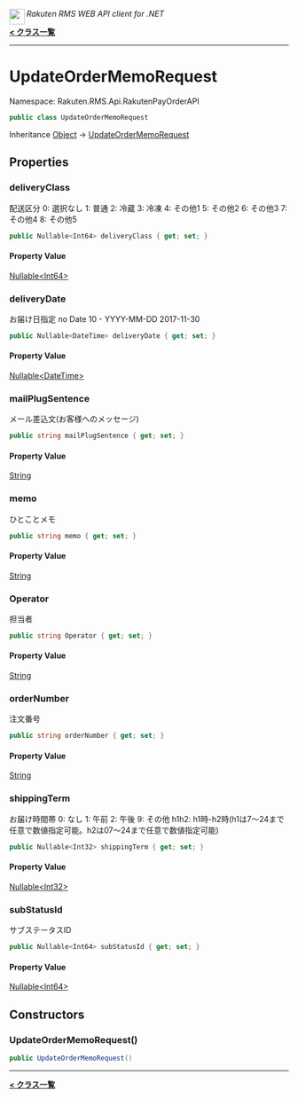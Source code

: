 <img align="left" style="height: 2em;" src="https://webservice.rakuten.co.jp/favicon.ico"><em>Rakuten RMS WEB API client for .NET</em>

[**< クラス一覧**](./)
- - -

# UpdateOrderMemoRequest

Namespace: Rakuten.RMS.Api.RakutenPayOrderAPI

```csharp
public class UpdateOrderMemoRequest
```

Inheritance [Object](https://docs.microsoft.com/en-us/dotnet/api/system.object) → [UpdateOrderMemoRequest](./rakuten.rms.api.rakutenpayorderapi.updateordermemorequest)

## Properties

### <a id="properties-deliveryclass"/>**deliveryClass**

配送区分
 0: 選択なし
 1: 普通
 2: 冷蔵
 3: 冷凍
 4: その他1
 5: その他2
 6: その他3
 7: その他4
 8: その他5

```csharp
public Nullable<Int64> deliveryClass { get; set; }
```

#### Property Value

[Nullable&lt;Int64&gt;](https://docs.microsoft.com/en-us/dotnet/api/system.nullable-1)<br>

### <a id="properties-deliverydate"/>**deliveryDate**

お届け日指定 no Date	10	-	YYYY-MM-DD	2017-11-30

```csharp
public Nullable<DateTime> deliveryDate { get; set; }
```

#### Property Value

[Nullable&lt;DateTime&gt;](https://docs.microsoft.com/en-us/dotnet/api/system.nullable-1)<br>

### <a id="properties-mailplugsentence"/>**mailPlugSentence**

メール差込文(お客様へのメッセージ)

```csharp
public string mailPlugSentence { get; set; }
```

#### Property Value

[String](https://docs.microsoft.com/en-us/dotnet/api/system.string)<br>

### <a id="properties-memo"/>**memo**

ひとことメモ

```csharp
public string memo { get; set; }
```

#### Property Value

[String](https://docs.microsoft.com/en-us/dotnet/api/system.string)<br>

### <a id="properties-operator"/>**Operator**

担当者

```csharp
public string Operator { get; set; }
```

#### Property Value

[String](https://docs.microsoft.com/en-us/dotnet/api/system.string)<br>

### <a id="properties-ordernumber"/>**orderNumber**

注文番号

```csharp
public string orderNumber { get; set; }
```

#### Property Value

[String](https://docs.microsoft.com/en-us/dotnet/api/system.string)<br>

### <a id="properties-shippingterm"/>**shippingTerm**

お届け時間帯
 0: なし
 1: 午前
 2: 午後
 9: その他
 h1h2: h1時-h2時(h1は7～24まで任意で数値指定可能。h2は07～24まで任意で数値指定可能)

```csharp
public Nullable<Int32> shippingTerm { get; set; }
```

#### Property Value

[Nullable&lt;Int32&gt;](https://docs.microsoft.com/en-us/dotnet/api/system.nullable-1)<br>

### <a id="properties-substatusid"/>**subStatusId**

サブステータスID

```csharp
public Nullable<Int64> subStatusId { get; set; }
```

#### Property Value

[Nullable&lt;Int64&gt;](https://docs.microsoft.com/en-us/dotnet/api/system.nullable-1)<br>

## Constructors

### <a id="constructors-.ctor"/>**UpdateOrderMemoRequest()**

```csharp
public UpdateOrderMemoRequest()
```


- - -
[**< クラス一覧**](./)
